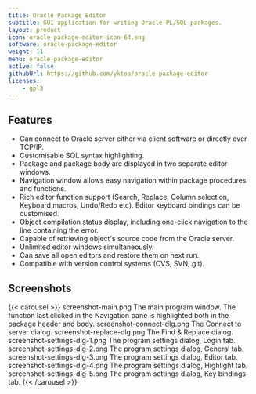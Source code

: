 ```yaml
---
title: Oracle Package Editor
subtitle: GUI application for writing Oracle PL/SQL packages.
layout: product
icon: oracle-package-editor-icon-64.png
software: oracle-package-editor
weight: 11
menu: oracle-package-editor
active: false
githubUrl: https://github.com/yktoo/oracle-package-editor
licenses:
    - gpl3
---
```


## Features

* Can connect to Oracle server either via client software or directly over TCP/IP.
* Customisable SQL syntax highlighting.
* Package and package body are displayed in two separate editor windows.
* Navigation window allows easy navigation within package procedures and functions.
* Rich editor function support (Search, Replace, Column selection, Keyboard macros, Undo/Redo etc). Editor keyboard bindings can be customised.
* Object compilation status display, including one-click navigation to the line containing the error.
* Capable of retrieving object's source code from the Oracle server.
* Unlimited editor windows simultaneously.
* Can save all open editors and restore them on next run.
* Compatible with version control systems (CVS, SVN, git).

## Screenshots

{{< carousel >}}
    screenshot-main.png           The main program window. The function last clicked in the Navigation pane is highlighted both in the package header and body.
    screenshot-connect-dlg.png    The Connect to server dialog.
    screenshot-replace-dlg.png    The Find & Replace dialog.
    screenshot-settings-dlg-1.png The program settings dialog, Login tab.
    screenshot-settings-dlg-2.png The program settings dialog, General tab.
    screenshot-settings-dlg-3.png The program settings dialog, Editor tab.
    screenshot-settings-dlg-4.png The program settings dialog, Highlight tab.
    screenshot-settings-dlg-5.png The program settings dialog, Key bindings tab.
{{< /carousel >}}
